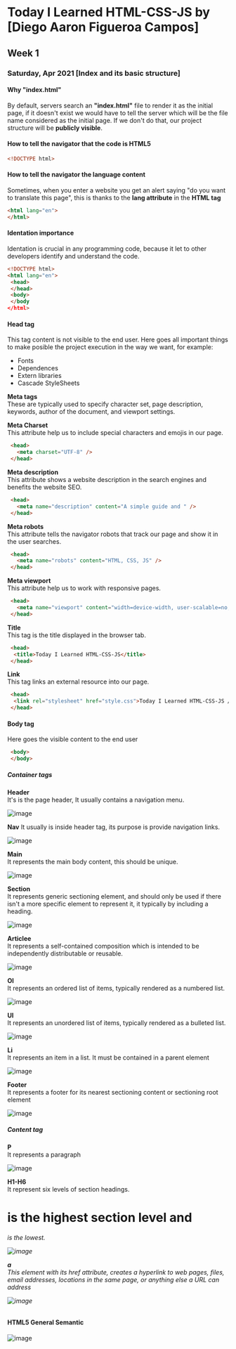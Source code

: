 # Today I Learned HTML-CSS-JS by [Diego Aaron Figueroa Campos]

## Week 1

### Saturday, Apr 2021 [Index and its basic structure]  

#### Why "index.html"  
By default, servers search an **"index.html"** file to render it as the initial page, if it doesn't exist we would have to tell the server which will be the file name considered as the initial page. If we don't do that, our project structure will be **publicly visible**.

#### How to tell the navigator that the code is HTML5  
```html
<!DOCTYPE html>
```

#### How to tell the navigator the language content  
Sometimes, when you enter a website you get an alert saying "do you want to translate this page", this is thanks to the **lang attribute** in the **HTML tag**  
```html
<html lang="en">
</html>
```  

#### Identation importance  
Identation is crucial in any programming code, because it let to other developers identify and understand the code.
```html
<!DOCTYPE html>
<html lang="en">
 <head>
 </head>
 <body>
 </body
</html>
```   

#### Head tag  
This tag content is not visible to the end user. Here goes all important things to make posible the project execution in the way we want, for example:  
- Fonts
- Dependences
- Extern libraries
- Cascade StyleSheets  

**Meta tags**  
These are typically used to specify character set, page description, keywords, author of the document, and viewport settings.  

**Meta Charset**  
This attribute help us to include special characters and emojis in our page.
```html
 <head>
   <meta charset="UTF-8" />
 </head>
```  
**Meta description**  
This attribute shows a website description in the search engines and benefits the website SEO.  
```html
 <head>
   <meta name="description" content="A simple guide and " />
 </head>
``` 

**Meta robots**  
This attribute tells the navigator robots that track our page and show it in the user searches.  
```html
 <head>
   <meta name="robots" content="HTML, CSS, JS" />
 </head>
```  

**Meta viewport**  
This attribute help us to work with responsive pages.  
```html
 <head>
   <meta name="viewport" content="width=device-width, user-scalable=no, initial-scale=1.0, maximum-scale=1.0, minimum-scale=1.0">
 </head>
```  

**Title**  
This tag is the title displayed in the browser tab.  
```html
 <head>
  <title>Today I Learned HTML-CSS-JS</title>
 </head>
```  

**Link**  
This tag links an external resource into our page.
```html
 <head>
  <link rel="stylesheet" href="style.css">Today I Learned HTML-CSS-JS />
 </head>
```  

#### Body tag  
Here goes the visible content to the end user  
```html
 <body>
 </body>
```  

##### Container tags  
**Header**  
It's is the page header, It usually contains a navigation menu.  

![image](https://user-images.githubusercontent.com/45472379/115162995-4b968580-a06c-11eb-9739-bd08b8f68e63.png)  

**Nav**
It usually is inside header tag, its purpose is provide navigation links.  

![image](https://user-images.githubusercontent.com/45472379/115162987-3f122d00-a06c-11eb-8003-492ecfdc7b8f.png)  

**Main**  
It represents the main body content, this should be unique.  

![image](https://user-images.githubusercontent.com/45472379/115162980-33bf0180-a06c-11eb-9c9d-0a8ba68c1db1.png)  

**Section**    
It represents generic sectioning element, and should only be used if there isn't a more specific element to represent it, it typically by including a heading.  

![image](https://user-images.githubusercontent.com/45472379/115162968-1f7b0480-a06c-11eb-9a39-e76d822436eb.png)  

**Articlee**  
It represents a self-contained composition which is intended to be independently distributable or reusable.  

![image](https://user-images.githubusercontent.com/45472379/115162952-0b370780-a06c-11eb-854a-1f0ff1b15410.png)  

**Ol**  
It represents an ordered list of items, typically rendered as a numbered list.  

![image](https://user-images.githubusercontent.com/45472379/115163071-ad56ef80-a06c-11eb-90bc-4e54f5356c1d.png)  

**Ul**  
It represents an unordered list of items, typically rendered as a bulleted list.  

![image](https://user-images.githubusercontent.com/45472379/115163105-d8d9da00-a06c-11eb-9e80-a10446711b7d.png)  

**Li**  
It represents an item in a list. It must be contained in a parent element  

![image](https://user-images.githubusercontent.com/45472379/115163162-1f2f3900-a06d-11eb-8875-34cc1996b691.png)  

**Footer**  
It represents a footer for its nearest sectioning content or sectioning root element  

![image](https://user-images.githubusercontent.com/45472379/115163255-c1e7b780-a06d-11eb-858b-6faf52bc2931.png)  

##### Content tag

**P**  
It represents a paragraph  

![image](https://user-images.githubusercontent.com/45472379/115163222-851bc080-a06d-11eb-8963-e77975eb3352.png)  

**H1-H6**  
It represent six levels of section headings. <h1> is the highest section level and <h6> is the lowest.

![image](https://user-images.githubusercontent.com/45472379/115163215-7af9c200-a06d-11eb-8265-0e75a85ad8d2.png)  

**a**  
This element with its href attribute, creates a hyperlink to web pages, files, email addresses, locations in the same page, or anything else a URL can address  

![image](https://user-images.githubusercontent.com/45472379/115163348-40445980-a06e-11eb-9cfe-b2d5c762e437.png)  

#### HTML5 General Semantic

![image](https://user-images.githubusercontent.com/45472379/115162253-23a52300-a068-11eb-89f7-0e1057ca4be8.png)
